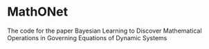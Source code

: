 # MathONet
 The code for the paper Bayesian Learning to Discover Mathematical Operations in Governing Equations of Dynamic Systems

